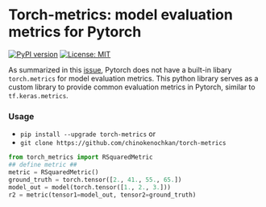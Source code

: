 # Torch-metrics: model evaluation metrics for Pytorch
[![PyPI version](https://badge.fury.io/py/torch-metrics.svg)](https://badge.fury.io/py/torch-metrics)
[![License: MIT](https://img.shields.io/badge/License-MIT-yellow.svg)](https://opensource.org/licenses/MIT)  



As summarized in this [issue](https://github.com/pytorch/pytorch/issues/22439), Pytorch does not have a built-in libary `torch.metrics` for model evaluation metrics. This python library serves as a custom library to provide common evaluation metrics in Pytorch, similar to `tf.keras.metrics`. 

### Usage

- `pip install --upgrade torch-metrics` or 
- `git clone https://github.com/chinokenochkan/torch-metrics`

```python
from torch_metrics import RSquaredMetric
## define metric ##
metric = RSquaredMetric()
ground_truth = torch.tensor([2., 41., 55., 65.])
model_out = model(torch.tensor([1., 2., 3.]))
r2 = metric(tensor1=model_out, tensor2=ground_truth)
```


